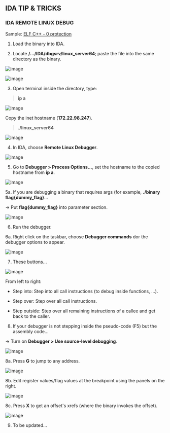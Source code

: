 ## IDA TIP & TRICKS 

### IDA REMOTE LINUX DEBUG 

Sample: [ELF C++ - 0 protection](https://www.root-me.org/en/Challenges/Cracking/ELF-C-0-protection)

1. Load the binary into IDA.

2. Locate **/.../IDA/dbgsrv/linux_server64**; paste the file into the same directory as the binary.

![image](https://github.com/FazeCT/ctf/assets/110371121/26ad189a-157a-43a8-ac89-5afb897d2e63)

![image](https://github.com/FazeCT/ctf/assets/110371121/235a5cf0-28c4-4047-8715-acdd640994ea)

3. Open terminal inside the directory, type:

> **ip a**

![image](https://github.com/FazeCT/ctf/assets/110371121/ba27b7c6-165a-4e93-9d31-df7328e896a3)

Copy the inet hostname (**172.22.98.247**).

> **./linux_server64**

![image](https://github.com/FazeCT/ctf/assets/110371121/5e2e9515-3f54-427d-8a25-0a0002de9cc6)

4. In IDA, choose **Remote Linux Debugger**.

![image](https://github.com/FazeCT/ctf/assets/110371121/9ca0e3e6-7bde-46b5-af24-8adb1e8207cb)

5. Go to **Debugger > Process Options...**, set the hostname to the copied hostname from **ip a**.

![image](https://github.com/FazeCT/ctf/assets/110371121/bdf40460-ba87-4f58-87ff-cda710cea9bd)

5a. If you are debugging a binary that requires args (for example, **./binary flag{dummy_flag}**...

-> Put **flag{dummy_flag}** into parameter section.

![image](https://github.com/FazeCT/ctf/assets/110371121/a7a278ae-62f3-4a77-9e02-9ac488adb791)

6. Run the debugger.

6a. Right click on the taskbar, choose **Debugger commands** dor the debugger options to appear.

![image](https://github.com/FazeCT/ctf/assets/110371121/2c6b5af2-7ed6-4d1d-a56a-2f07a6936f47)

7. These buttons...

![image](https://github.com/FazeCT/ctf/assets/110371121/9d3de7be-ff46-422b-9ee1-f1f6e9788bbd)

From left to right:

- Step into: Step into all call instructions (to debug inside functions, ...).

- Step over: Step over all call instructions.

- Step outside: Step over all remaining instructions of a callee and get back to the caller.

8. If your debugger is not stepping inside the pseudo-code (F5) but the assembly code...

-> Turn on **Debugger > Use source-level debugging**.

![image](https://github.com/FazeCT/ctf/assets/110371121/757e3be4-2a01-477a-8b8f-ffab438b89f0)

8a. Press **G** to jump to any address.

![image](https://github.com/FazeCT/ctf/assets/110371121/41249f77-2736-4015-9d37-02eaeee110b1)

8b. Edit register values/flag values at the breakpoint using the panels on the right.

![image](https://github.com/FazeCT/ctf/assets/110371121/aac57cb1-8386-4a4c-893c-dc028a0c74ce)

8c. Press **X** to get an offset's xrefs (where the binary invokes the offset).

![image](https://github.com/FazeCT/ctf/assets/110371121/f18814e6-97e0-4744-bd33-6cc63bf0e319)

9. To be updated...















